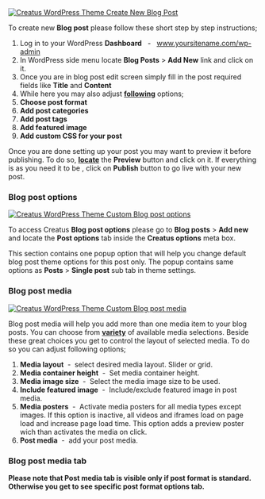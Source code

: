 <div class="thz-lightbox-gallery" markdown="1">


<div class="thz-doc-image max">
<a class="thz-lightbox mfp-image" href="../../docs-media/add-blog-post.jpg" data-mfp-title="Creatus WordPress Theme Create New Blog Post" data-modal-size="large">
	<img src="../../docs-media/add-blog-post.jpg" alt="Creatus WordPress Theme Create New Blog Post" />
</a>
</div>

To create new __Blog post__ please follow these short step by step instructions;

1. Log in to your WordPress __Dashboard__ &nbsp; - &nbsp; www.yoursitename.com/wp-admin
2. In WordPress side menu locate __Blog Posts__ > __Add New__ link and click on it.
3. Once you are in blog post edit screen simply fill in the post required fields like __Title__ and __Content__
4. While here you may also adjust <a class="thz-lightbox mfp-image" href="../../docs-media/blog-post-meta-options.jpg" data-mfp-title="Creatus WordPress Theme Blog post meta options" data-modal-size="large">__following__</a> options;
 1. __Choose post format__
 1. __Add post categories__
 1. __Add post tags__
 1. __Add featured image__
 1. __Add custom CSS for your post__

Once you are done setting up your post you may want to preview it before publishing. To do so, <a class="thz-lightbox mfp-image" href="../../docs-media/preview-publish-post.jpg" data-mfp-title="Creatus WordPress Theme Preview and publish post" data-modal-size="large">__locate__</a>  the __Preview__ button and click on it. If everything is as you need it to be , click on __Publish__ button to go live with your new post.

### Blog post options

<div class="thz-doc-image max">
<a class="thz-lightbox mfp-image" href="../../docs-media/blog-post-options.jpg" data-mfp-title="Creatus WordPress Theme Custom Blog post options" data-modal-size="large">
	<img src="../../docs-media/blog-post-options.jpg" alt="Creatus WordPress Theme Custom Blog post options" />
</a>
</div>

<div id="search" markdown="1">

To access Creatus __Blog post options__ please go to __Blog posts__ >  __Add new__ and locate the __Post options__ tab inside the __Creatus options__ meta box. 

This section contains one popup option that will help you change default blog post theme options for this post only. The popup contains same options as __Posts__ > __Single post__ sub tab in theme settings.

</div>


### Blog post media

<div class="thz-doc-image max">
<a class="thz-lightbox mfp-image" href="../../docs-media/post-media.jpg" data-mfp-title="Creatus WordPress Theme Custom Blog post media" data-modal-size="large">
	<img src="../../docs-media/post-media.jpg" alt="Creatus WordPress Theme Custom Blog post media" />
</a>
</div>


Blog post media will help you add more than one media item to your blog posts. You can choose from <a class="thz-lightbox mfp-image" href="../../docs-media/post-media-popup.jpg" data-mfp-title="Creatus WordPress Theme Blog post media popup" data-modal-size="large">__variety__</a> of available media selections. Beside these great choices you get to control the layout of selected media. To do so you can adjust following options;


1. __Media layout__&nbsp; -&nbsp; select desired media layout. Slider or grid.
1. __Media container height__&nbsp; -&nbsp; Set media container height.
1. __Media image size__&nbsp; -&nbsp; Select the media image size to be used.
1. __Include featured image__&nbsp; -&nbsp; Include/exclude featured image in post media.
1. __Media posters__&nbsp; -&nbsp; Activate media posters for all media types except images. If this option is inactive, all videos and iframes load on page load and increase page load time. This option adds a preview poster wich than activates the media on click.
1. __Post media__&nbsp; -&nbsp; add your post media.


<div class="thz-notification thz-notification-blue">
	<h3 class="thz-notification-title">Blog post media tab</h3>
	<div>
	<strong>Please note that Post media tab is visible only if post format is standard. Otherwise you get to see specific post format options tab.</strong>
	</div>
</div>


</div>